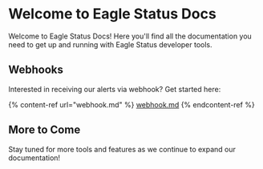# Welcome to Eagle Status Docs

Welcome to Eagle Status Docs! Here you'll find all the documentation you need to get up and running with Eagle Status developer tools.

## Webhooks

Interested in receiving our alerts via webhook? Get started here:

{% content-ref url="webhook.md" %}
[webhook.md](webhook.md)
{% endcontent-ref %}

## More to Come

Stay tuned for more tools and features as we continue to expand our documentation!
